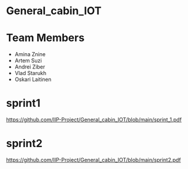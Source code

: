 # General_cabin_IOT

# Team Members

- Amina Znine
- Artem Suzi
- Andrei Ziber
- Vlad Starukh
- Oskari Laitinen

# sprint1 
https://github.com/IIP-Project/General_cabin_IOT/blob/main/sprint_1.pdf
# sprint2
https://github.com/IIP-Project/General_cabin_IOT/blob/main/sprint2.pdf
